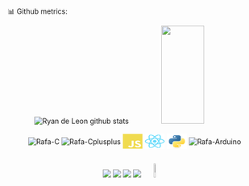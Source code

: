 📊 Github metrics:
<div align="center">  
  <img width="49%" height="195px" src="https://github-readme-stats.vercel.app/api?username=RyanBLeon28&show_icons=true&count_private=true&hide_border=true&title_color=1a51bd&icon_color=db0f86&text_color=c9d1d9&bg_color=0d1117" alt="Ryan de Leon github stats" /> 
  <img width="41%" height="195px" src="https://github-readme-stats.vercel.app/api/top-langs/?username=RyanBLeon28&layout=compact&hide_border=true&title_color=1a51bd&text_color=db0f86&bg_color=0d1117" />
</div>

<div align="center"> 

<div style="display: inline_block"><br>
  <img align="center" alt="Rafa-C" height="30" width="40" src="https://cdn.jsdelivr.net/gh/devicons/devicon@latest/icons/c/c-original.svg">
  <img align="center" alt="Rafa-Cplusplus" height="30" width="40" src="https://cdn.jsdelivr.net/gh/devicons/devicon@latest/icons/cplusplus/cplusplus-original.svg">
  <img align="center" alt="Rafa-Js" height="30" width="40" src="https://raw.githubusercontent.com/devicons/devicon/master/icons/javascript/javascript-plain.svg">
  <img align="center" alt="Rafa-React" height="30" width="40" src="https://raw.githubusercontent.com/devicons/devicon/master/icons/react/react-original.svg">
  <img align="center" alt="Rafa-Python" height="30" width="40" src="https://raw.githubusercontent.com/devicons/devicon/master/icons/python/python-original.svg">
  <img align="center" alt="Rafa-Arduino" height="30" width="40" src="https://cdn.jsdelivr.net/gh/devicons/devicon@latest/icons/arduino/arduino-original-wordmark.svg">
</div>

##

<div> 
  <a href="https://instagram.com/ryan_bleon" target="_blank"><img src="https://img.shields.io/badge/-Instagram-%23E4405F?style=for-the-badge&logo=instagram&logoColor=white" target="_blank"></a>
  <a href="https://discord.gg/767562726276202526" target="_blank"><img src="https://img.shields.io/badge/Discord-7289DA?style=for-the-badge&logo=discord&logoColor=white" target="_blank"></a> 
  <a href="mailto:ryanbleon0@gmail.com"><img src="https://img.shields.io/badge/-Gmail-%23333?style=for-the-badge&logo=gmail&logoColor=white" target="_blank"></a>
  <a href="https://www.linkedin.com/in/ryan-borges-leon-203587251/" target="_blank"><img src="https://img.shields.io/badge/-LinkedIn-%230077B5?style=for-the-badge&logo=linkedin&logoColor=white" target="_blank"></a> 
  <a href="https://lattes.cnpq.br/8179871286303230" target="_blank"><img src="https://i0.wp.com/fadepe.org.br/site/wp-content/uploads/2019/10/ni-2017122008175a3a38c958947.jpg?fit=350%2C200&ssl=1" target="_blank" width="9%" height="28px"></a>
  
</div>
